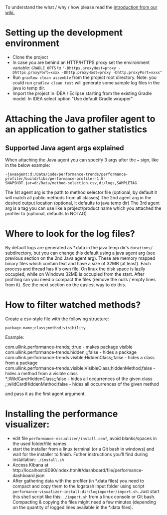 To understand the what / why / how please read the [introduction from our wiki.](https://github.com/Ullink/performance-trends/wiki)

# Setting up the development environment

* Clone the project
* In case you are behind an HTTP/HTTPS proxy set the environment variable: `GRADLE_OPTS` to `"-Dhttps.proxyHost=proxy -Dhttps.proxyPort=xxxx -Dhttp.proxyHost=proxy -Dhttp.proxyPort=xxxx"`
* Run `gradlew clean assemble` from the project root directory. Note: you could run `gradlew clean test` will generate some sample log files in the java io temp dir.
* Import the project in IDEA / Eclipse starting from the existing Gradle model. In IDEA select option "Use default Gradle wrapper"

# Attaching the Java profiler agent to an application to gather statistics

## Supported Java agent args explained

When attaching the Java agent you can specify 3 args after the `=` sign, like in the below example:

`-javaagent:d:/Data/Code/performance-trends/performance-profiler/build/libs/performance-profiler-1.0-SNAPSHOT.jar=d:/Data/method-selection.csv,d:/logs,SAMPLETAG`

The 1st agent arg is the path to method selector file (optional, by default it will match all public methods from all classes)
The 2nd agent arg in the desired output location (optional, it defaults to java temp dir)
The 3rd agent arg is a tag you can use like a project/product name which you attached the profiler to (optional, defaults to NOTAG)

# Where to look for the log files?

 By default logs are generated as *.data in the java temp dir's `durations/` subdirectory, but you can change this default using a java agent arg (see previous section on the 2nd Java agent arg).
 These are memory mapped binary files which contain text and have a size of 32MB (at least).
 Each process and thread has it's own file. On linux the disk space is lazily occupied, while on Windows 32MB is occupied from the start.
 After profiling ran you need o compact the files (remove the nulls / empty lines from it). See the next section on the easiest way to do this.

# How to filter watched methods?

Create a csv-style file with the following structure:

`package-name;class;method;visibility`

Example:

com.ullink.performance-trends;;;true                                    - makes  package visible <br/>
com.ullink.performance-trends.hidden;;;false                            - hides a package <br/>
com.ullink.performance-trends.visible;HiddenClass;;false                - hides a class from a package <br/>
com.ullink.performance-trends.visible;VisibleClass;hiddenMethod;false   - hides a method from a visible class <br/>
*;WildCardHiddenClass;;false                                            - hides all occurrences of the given class <br/>
*;*;wildCardHiddenMethod;false                                          - hides all occurrences of the given method <br/>

and pass it as the first agent argument.

# Installing the performance visualizer:
- edit file `performance-visualizer/install.conf`, avoid blanks/spaces in the used folder/file names
- start the installer from a linux terminal (or a Git bash in windows) and wait for the installer to finish. Futher instructions you'll find during installation:
`./install.sh`
- Access Kibana at http://localhost:8080/index.html#/dashboard/file/performance-dashboard.json
- After gathering data with the profiler (in *.data files) you need to compact and copy them to the logstash input folder using script `performance-visualizer-install-dir/logimporter/import.sh`. Just start this shell script like this:
 `./import.sh`
 from a linux console or Git bash.
Compacting & copying the files might need a few minutes (depending on the quantity of logged lines available in the *.data files).
